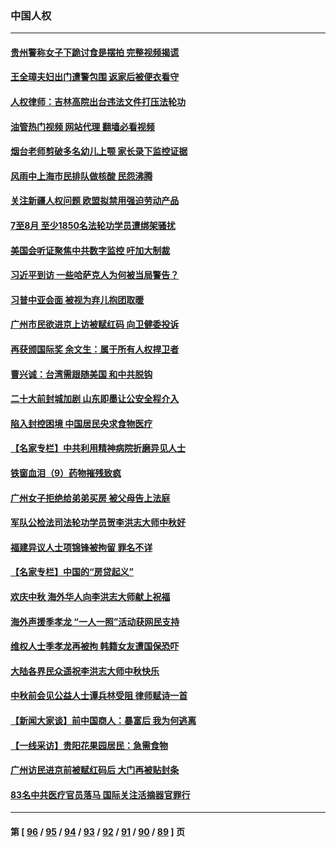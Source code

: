 ### 中国人权
---
#### [贵州警称女子下跪讨食是摆拍 完整视频揭谎](../../pages/ncid278/n13826144.md?09161645) 
#### [王全璋夫妇出门遭警包围 返家后被便衣看守](../../pages/ncid278/n13826096.md?09161645) 
#### [人权律师：吉林高院出台违法文件打压法轮功](../../pages/ncid278/n13825665.md?09161645) 
#### [油管热门视频 网站代理 翻墙必看视频](http://209.222.30.114:81/youtube.html?09161645)
#### [烟台老师剪破多名幼儿上颚 家长录下监控证据](../../pages/ncid278/n13825668.md?09161645) 
#### [风雨中上海市民排队做核酸 民怨沸腾](../../pages/ncid278/n13825281.md?09161645) 
#### [关注新疆人权问题 欧盟拟禁用强迫劳动产品](../../pages/ncid278/n13825131.md?09161645) 
#### [7至8月 至少1850名法轮功学员遭绑架骚扰](../../pages/ncid278/n13824925.md?09161645) 
#### [美国会听证聚焦中共数字监控 吁加大制裁](../../pages/ncid278/n13825083.md?09161645) 
#### [习近平到访 一些哈萨克人为何被当局警告？](../../pages/ncid278/n13824905.md?09161645) 
#### [习普中亚会面 被视为弃儿抱团取暖](../../pages/ncid278/n13824963.md?09161645) 
#### [广州市民欲进京上访被赋红码 向卫健委投诉](../../pages/ncid278/n13824766.md?09161645) 
#### [再获颁国际奖 余文生：属于所有人权捍卫者](../../pages/ncid278/n13824702.md?09161645) 
#### [曹兴诚：台湾需跟随美国 和中共脱钩](../../pages/ncid278/n13824177.md?09161645) 
#### [二十大前封城加剧 山东即墨让公安全程介入](../../pages/ncid278/n13824364.md?09161645) 
#### [陷入封控困境 中国居民央求食物医疗](../../pages/ncid278/n13823589.md?09161645) 
#### [【名家专栏】中共利用精神病院折磨异见人士](../../pages/ncid278/n13823233.md?09161645) 
#### [铁窗血泪（9）药物摧残致疯](../../pages/ncid278/n13819243.md?09161645) 
#### [广州女子拒绝给弟弟买房 被父母告上法庭](../../pages/ncid278/n13823195.md?09161645) 
#### [军队公检法司法轮功学员贺李洪志大师中秋好](../../pages/ncid278/n13822021.md?09161645) 
#### [福建异议人士项锦锋被拘留 罪名不详](../../pages/ncid278/n13822521.md?09161645) 
#### [【名家专栏】中国的“房贷起义”](../../pages/ncid278/n13821748.md?09161645) 
#### [欢庆中秋 海外华人向李洪志大师献上祝福](../../pages/ncid278/n13821687.md?09161645) 
#### [海外声援季孝龙 “一人一照”活动获网民支持](../../pages/ncid278/n13821379.md?09161645) 
#### [维权人士季孝龙再被拘 韩籍女友遭国保恐吓](../../pages/ncid278/n13821276.md?09161645) 
#### [大陆各界民众遥祝李洪志大师中秋快乐](../../pages/ncid278/n13821222.md?09161645) 
#### [中秋前会见公益人士谭兵林受阻 律师赋诗一首](../../pages/ncid278/n13821028.md?09161645) 
#### [【新闻大家谈】前中国商人：暴富后 我为何逃离](../../pages/ncid278/n13820946.md?09161645) 
#### [【一线采访】贵阳花果园居民：急需食物](../../pages/ncid278/n13820652.md?09161645) 
#### [广州访民进京前被赋红码后 大门再被贴封条](../../pages/ncid278/n13820786.md?09161645) 
#### [83名中共医疗官员落马 国际关注活摘器官罪行](../../pages/ncid278/n13820716.md?09161645) 

---
#### 第 [ [96](./96.md?09161645) / [95](./95.md?09161645) / [94](./94.md?09161645) / [93](./93.md?09161645) / [92](./92.md?09161645) / [91](./91.md?09161645) / [90](./90.md?09161645) / [89](./89.md?09161645) ] 页
